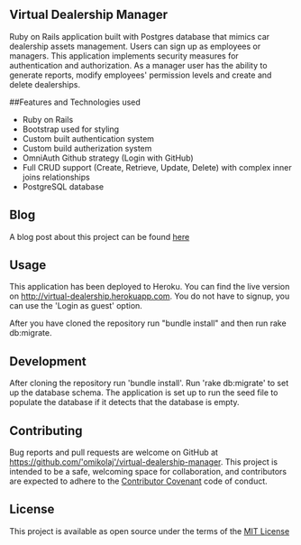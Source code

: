 ## Virtual Dealership Manager
Ruby on Rails application built with Postgres database that mimics car dealership assets management. Users can sign up as employees or managers. This application implements security measures for authentication and authorization. As a manager user has the ability to generate reports, modify employees' permission levels and create and delete dealerships.

##Features and Technologies used
- Ruby on Rails
- Bootstrap used for styling
- Custom built authentication system
- Custom build autherization system
- OmniAuth Github strategy (Login with GitHub)
- Full CRUD support (Create, Retrieve, Update, Delete) with complex inner joins relationships
- PostgreSQL database

## Blog

A blog post about this project can be found [here](http://omikolaj.com/ruby_on_rails_-_quick_and_easy)

## Usage
This application has been deployed to Heroku. You can find the live version on http://virtual-dealership.herokuapp.com. You do not have to signup, you can use the 'Login as guest' option.

After you have cloned the repository run "bundle install" and then run rake db:migrate.

## Development
After cloning the repository run 'bundle install'. Run 'rake db:migrate' to set up the database schema. The application is set up to run the seed file to populate the database if it detects that the database is empty. 

## Contributing
Bug reports and pull requests are welcome on GitHub at https://github.com/'omikolaj'/virtual-dealership-manager. This project is intended to be a safe, welcoming space for collaboration, and contributors are expected to adhere to the [Contributor Covenant](http://contributor-covenant.org) code of conduct.

## License
This project is available as open source under the terms of the [MIT License](https://opensource.org/licenses/MIT)